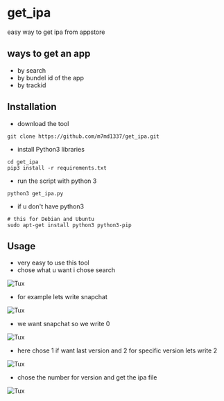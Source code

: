 # get_ipa
 easy way to get ipa from appstore
## ways to get an app
- by search 
- by bundel id of the app
- by trackid 





## Installation
- download the tool
```
git clone https://github.com/m7md1337/get_ipa.git
```
- install Python3 libraries
```
cd get_ipa
pip3 install -r requirements.txt
```
- run the script with python 3 
```
python3 get_ipa.py
``` 
- if u don't have python3
```
# this for Debian and Ubuntu
sudo apt-get install python3 python3-pip 
```
## Usage
- very easy to use this tool
- chose what u want i chose search 
 
 ![Tux](https://raw.githubusercontent.com/m7md1337/get_ipa/main/image/1-options.png)
 
 - for example lets write snapchat
 
 ![Tux](https://raw.githubusercontent.com/m7md1337/get_ipa/main/image/2-search.png)
 
 - we want snapchat so we write 0 
 
 ![Tux](https://raw.githubusercontent.com/m7md1337/get_ipa/main/image/3-apps.png)
 
 - here chose 1 if want last version and 2 for specific version lets write 2
 
 ![Tux](https://raw.githubusercontent.com/m7md1337/get_ipa/main/image/4-chose_version.png)
 
 - chose the number for version and get the ipa file
 
  ![Tux](https://raw.githubusercontent.com/m7md1337/get_ipa/main/image/5-select_version.png)
  

 
 
